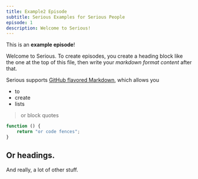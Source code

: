 ```yaml
---
title: Example2 Episode
subtitle: Serious Examples for Serious People
episode: 1
description: Welcome to Serious!
---
```

This is an **example episode**!

Welcome to Serious. To create episodes, you create a heading block like the one at the top of this file, then write your *markdown format content* after that.

Serious supports [GitHub flavored Markdown](https://guides.github.com/features/mastering-markdown/), which allows you  
- to  
- create  
- lists  

> or block quotes

```javascript
function () {
    return "or code fences";
}
```

## Or headings.

And really, a lot of other stuff.